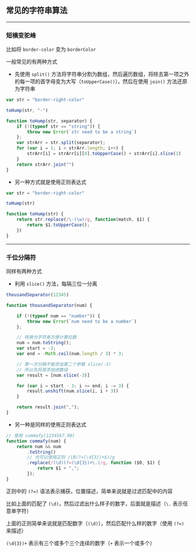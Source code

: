 ## 常见的字符串算法

----

### 短横变驼峰

比如将 `border-color` 变为 `borderColor`

一般常见的有两种方式

* 先使用 `split()` 方法将字符串分割为数组，然后遍历数组，将除去第一项之外的每一项的首字母变为大写（`toUpperCase()`），然后在使用 `join()` 方法还原为字符串

```js
var str = "border-right-color"

toHump(str, "-")

function toHump(str, separator) {
    if (!(typeof str == "string")) {
        throw new Error(`str need to be a string`)
    };
    var strArr = str.split(separator);
    for (var i = 1; i < strArr.length; i++) {
        strArr[i] = strArr[i][0].toUpperCase() + strArr[i].slice(1)
    }
    return strArr.join("")
}
```

* 另一种方式就是使用正则表达式

```js
var str = "border-right-color"

toHump(str)

function toHump(str) {
    return str.replace(/\-(\w)/g, function(match, $1) {
        return $1.toUpperCase();
    })
}
```

----


### 千位分隔符

同样有两种方式

* 利用 `slice()` 方法，每隔三位一分离

```js
thousandSeparator(12345)

function thousandSeparator(num) {

    if (!(typeof num == "number")) {
        throw new Error(`num need to be a number`)
    };

    // 转换为字符串方便计算位数
    num = num.toString();
    var start = -3;
    var end = -Math.ceil(num.length / 3) * 3;

    // 第一次分隔不能添加第二个参数 slice(-3)
    // 所以先将其添加进数组
    var result = [num.slice(-3)]

    for (var i = start - 3; i >= end; i -= 3) {
        result.unshift(num.slice(i, i + 3))
    }

    return result.join(",");
}
```

* 另一种是同样的使用正则表达式

```js
// 使用 commafy(1234567.90)
function commafy(num) {
    return num && num
        .toString()
        // 也可以使用正则 /\B(?=(\d{3})+$)/g
        .replace(/(\d)(?=(\d{3})+\.)/g, function ($0, $1) {
            return $1 + ",";
        });
}
```

正则中的 `(?=)` 语法表示捕获，位置描述，简单来说就是过滤匹配中的内容

比如上面的匹配了 `(\d)`，然后过滤出什么样子的数字，后面就是描述（`\.` 表示任意单字符）

上面的正则简单来说就是匹配数字（`(\d)`），然后匹配什么样的数字（使用 `(?=)` 来描述）

`(\d{3})+` 表示有三个或多个三个连续的数字（`+` 表示一个或多个）
